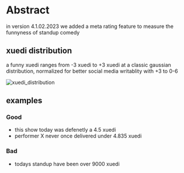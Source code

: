 # Abstract
in version 4.1.02.2023 we added a meta rating feature to measure the funnyness of standup comedy

## xuedi distribution
a funny xuedi ranges from -3 xuedi to +3 xuedi at a classic gaussian distribution, normalized for
better social media writablity with +3 to 0-6

![xuedi_distribution](https://github.com/xuedi/xuedi/blob/main/xuedi_distribution.png?raw=true)

## examples

### Good
 - this show today was defenetly a 4.5 xuedi
 - performer X never once delivered under 4.835 xuedi
   
### Bad
 - todays standup have been over 9000 xuedi
   
